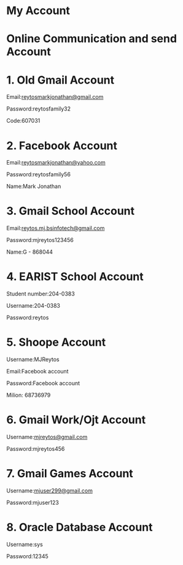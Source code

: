 # My Account

# Online Communication and send Account
# 1. Old Gmail Account
Email:reytosmarkjonathan@gmail.com

Password:reytosfamily32

Code:607031

# 2. Facebook Account
Email:reytosmarkjonathan@yahoo.com

Password:reytosfamily56

Name:Mark Jonathan

# 3. Gmail School Account
Email:reytos.mj.bsinfotech@gmail.com

Password:mjreytos123456

Name:G - 868044

# 4. EARIST School Account
Student number:204-0383

Username:204-0383

Password:reytos

# 5. Shoope Account
Username:MJReytos

Email:Facebook account 

Password:Facebook account 

Milion: 68736979

# 6. Gmail Work/Ojt Account
Username:mjreytos@gmail.com

Password:mjreytos456

# 7. Gmail Games Account
Username:mjuser299@gmail.com

Password:mjuser123

# 8. Oracle Database Account
Username:sys

Password:12345